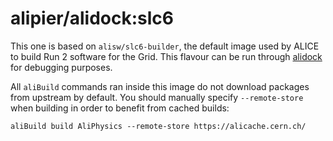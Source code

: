alipier/alidock:slc6
====================

This one is based on `alisw/slc6-builder`, the default image used by ALICE to build Run 2 software
for the Grid. This flavour can be run through [alidock](https://github.com/alidock/alidock/) for
debugging purposes.

All `aliBuild` commands ran inside this image do not download packages from upstream by default. You
should manually specify `--remote-store` when building in order to benefit from cached builds:

    aliBuild build AliPhysics --remote-store https://alicache.cern.ch/
